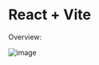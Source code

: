 # React + Vite

Overview:

![image](https://github.com/mertcetiin/LoginForm-Formik-Example/assets/102957602/a278095a-f62e-4e48-b3ad-8b811066ed0b)
